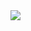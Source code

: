 <a href="https://portal.azure.com/#create/Microsoft.Template/uri/https://raw.githubusercontent.com/phanikumarsharma/rdmisaasofferingtemplate/master/azuredeploy.json" target="_blank">
    <img src="http://azuredeploy.net/deploybutton.png"/>
</a>
